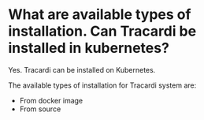 # What are available types of installation. Can Tracardi be installed in kubernetes?


Yes. Tracardi can be installed on Kubernetes. 

The available types of installation for Tracardi system are:

- From docker image
- From source
